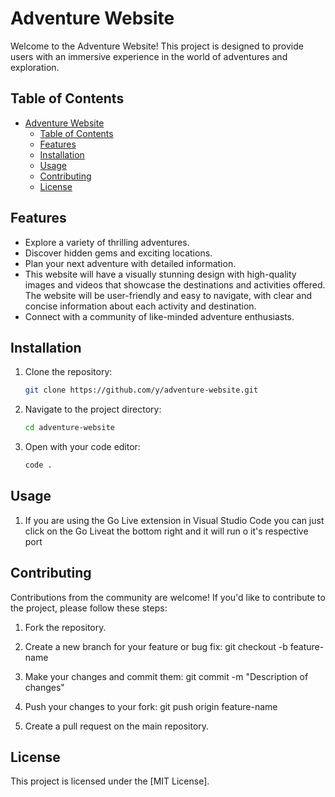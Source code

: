 # Adventure Website

Welcome to the Adventure Website! This project is designed to provide users with an immersive experience in the world of adventures and exploration.

## Table of Contents

- [Adventure Website](#adventure-website)
  - [Table of Contents](#table-of-contents)
  - [Features](#features)
  - [Installation](#installation)
  - [Usage](#usage)
  - [Contributing](#contributing)
  - [License](#license)

## Features

- Explore a variety of thrilling adventures.
- Discover hidden gems and exciting locations.
- Plan your next adventure with detailed information.
- This website will have a visually stunning design with high-quality images and videos that showcase the destinations and activities offered. The website will be user-friendly and easy to navigate, with clear and concise information about each activity and destination.
- Connect with a community of like-minded adventure enthusiasts.

## Installation

1. Clone the repository:

   ```bash
   git clone https://github.com/y/adventure-website.git

2. Navigate to the project directory:

    ```bash
    cd adventure-website

3. Open with your code editor:

    ```bash
    code .

## Usage

1. If you are using the Go Live extension in Visual Studio Code you can just click on the Go Liveat the bottom right and it will run o it's respective port

## Contributing

Contributions from the community are welcome! If you'd like to contribute to the project, please follow these steps:

1. Fork the repository.
2. Create a new branch for your feature or bug fix:
   git checkout -b feature-name
3. Make your changes and commit them:
   git commit -m "Description of changes"
4. Push your changes to your fork:
   git push origin feature-name

5. Create a pull request on the main repository.

## License

This project is licensed under the [MIT License].
